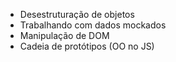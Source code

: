 - Desestruturação de objetos 
- Trabalhando com dados mockados 
- Manipulação de DOM 
- Cadeia de protótipos (OO no JS)
